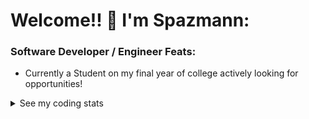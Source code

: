 # Welcome!! 👋 I'm Spazmann:

### Software Developer / Engineer Feats:
- Currently a Student on my final year of college actively looking for opportunities!

<details>
  <summary>See my coding stats</summary>

  <p align="center">
      <a href="https://github.com/anuraghazra/github-readme-stats">
      <img height=150 align="center" src="https://github-readme-stats.vercel.app/api?username=Spazmann&show_icons=true&theme=tokyonight&rank_icon=github" />
    </a>
    <img height=150 align="center" src="https://github-readme-streak-stats.herokuapp.com?user=Spazmann&theme=dark&hide_border=true">
  </p>
</details>
